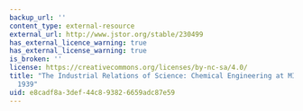 ```yaml
---
backup_url: ''
content_type: external-resource
external_url: http://www.jstor.org/stable/230499
has_external_licence_warning: true
has_external_license_warning: true
is_broken: ''
license: https://creativecommons.org/licenses/by-nc-sa/4.0/
title: "The Industrial Relations of Science: Chemical Engineering at MIT, 1900\u2013\
  1939"
uid: e8cadf8a-3def-44c8-9382-6659adc87e59
---
```

